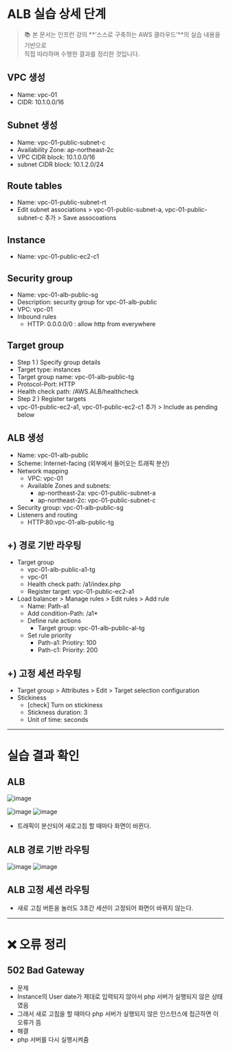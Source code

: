 # ALB 실습 상세 단계 
> 📚 본 문서는 인프런 강의 **‘스스로 구축하는 AWS 클라우드’**의 실습 내용을 기반으로  
> 직접 따라하며 수행한 결과를 정리한 것입니다. 

## VPC 생성 
- Name: vpc-01
- CIDR: 10.1.0.0/16

## Subnet 생성 
- Name: vpc-01-public-subnet-c
- Availability Zone: ap-northeast-2c
- VPC CIDR block: 10.1.0.0/16
- subnet CIDR block: 10.1.2.0/24


## Route tables 
- Name: vpc-01-public-subnet-rt
- Edit subnet associations > vpc-01-public-subnet-a, vpc-01-public-subnet-c 추가 > Save assocoations


## Instance 
- Name: vpc-01-public-ec2-c1

## Security group
- Name: vpc-01-alb-public-sg
- Description: security group for vpc-01-alb-public
- VPC: vpc-01
- Inbound rules
  - HTTP: 0.0.0.0/0 : allow http from everywhere

## Target group 
- Step 1 ) Specify group details
- Target type: instances
- Target group name: vpc-01-alb-public-tg
- Protocol-Port: HTTP
- Health check path: /AWS.ALB/healthcheck
- Step 2 ) Register targets
- vpc-01-public-ec2-a1, vpc-01-public-ec2-c1 추가 > Include as pending below



## ALB 생성 
- Name: vpc-01-alb-public
- Scheme: Internet-facing (외부에서 들어오는 트래픽 분산)
- Network mapping
  - VPC: vpc-01
  - Available Zones and subnets:
    - ap-northeast-2a: vpc-01-public-subnet-a
    - ap-northeast-2c: vpc-01-public-subnet-c
- Security group: vpc-01-alb-public-sg
- Listeners and routing
  - HTTP:80:vpc-01-alb-public-tg


 ## +) 경로 기반 라우팅
- Target group
   - vpc-01-alb-public-a1-tg
   - vpc-01
   - Health check path: /a1/index.php
   - Register target: vpc-01-public-ec2-a1
- Load balancer > Manage rules > Edit rules > Add rule
  - Name: Path-a1
  - Add condition-Path: /a1*
  - Define rule actions
    - Target group: vpc-01-alb-public-al-tg
  - Set rule priority
    - Path-a1: Priotiry: 100
    - Path-c1: Priority: 200
 ## +) 고정 세션 라우팅
 - Target group > Attributes > Edit > Target selection configuration
 - Stickiness
   - [check] Turn on stickiness
   - Stickness duration: 3
   - Unit of time: seconds

---
# 실습 결과 확인 
## ALB 
![image](https://github.com/user-attachments/assets/6852d619-c4d3-497c-8543-42dc545df252)

![image](https://github.com/user-attachments/assets/85aa4845-d892-4ddd-a859-d441516db09b)
![image](https://github.com/user-attachments/assets/ed1b05b4-7c75-413d-916e-8eb49866147e)

- 트래픽이 분산되어 새로고침 할 때마다 화면이 바뀐다.

## ALB 경로 기반 라우팅 
![image](https://github.com/user-attachments/assets/a007733b-27fc-425e-af06-568bef2bc437)
![image](https://github.com/user-attachments/assets/47b907a9-ce99-4ea6-b925-1801f763b327)

## ALB 고정 세션 라우팅
- 새로 고침 버튼을 눌러도 3초간 세션이 고정되어 화면이 바뀌지 않는다.


---
# ❌ 오류 정리
## 502 Bad Gateway
- 문제
- Instance의 User date가 제대로 입력되지 않아서 php 서버가 실행되지 않은 상태였음 
- 그래서 새로 고침을 할 때마다 php 서버가 실행되지 않은 인스턴스에 접근하면 이 오류가 뜸 
- 해결
- php 서버를 다시 실행시켜줌 

